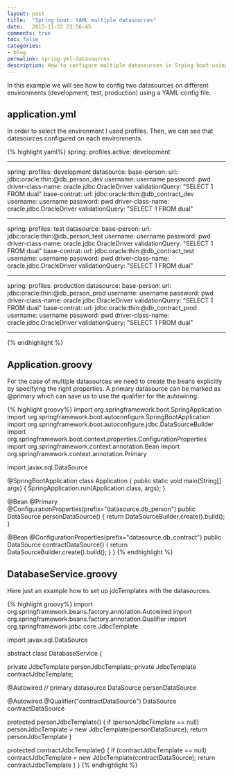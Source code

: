 ```yaml
---
layout: post
title:  "Spring boot: YAML multiple datasources"
date:   2015-11-22 23:56:45
comments: true
toc: false
categories:
- blog
permalink: spring-yml-datasources
description: How to configure multiple datasources in Srping boot using YAML.
---
```


In this example we will see how to config two datasources on different environments (development, test, production)
using a YAML config file.

## application.yml

In order to select the environment I used profiles. Then, we can see that datasources configured on each
environments.

{% highlight yaml%}
spring:
  profiles.active: development

---
spring:
  profiles: development
datasource:
  base-person:
      url: jdbc:oracle:thin:@db_person_dev
      username: username
      password: pwd
      driver-class-name: oracle.jdbc.OracleDriver
      validationQuery: "SELECT 1 FROM dual"
  base-contrat:
      url: jdbc:oracle:thin:@db_contract_dev
      username: username
      password: pwd
      driver-class-name: oracle.jdbc.OracleDriver
      validationQuery: "SELECT 1 FROM dual"

---

spring:
  profiles: test
datasource:
  base-person:
      url: jdbc:oracle:thin:@db_person_test
      username: username
      password: pwd
      driver-class-name: oracle.jdbc.OracleDriver
      validationQuery: "SELECT 1 FROM dual"
  base-contrat:
      url: jdbc:oracle:thin:@db_contract_test
      username: username
      password: pwd
      driver-class-name: oracle.jdbc.OracleDriver
      validationQuery: "SELECT 1 FROM dual"

---

spring:
  profiles: production
datasource:
  base-person:
      url: jdbc:oracle:thin:@db_person_prod
      username: username
      password: pwd
      driver-class-name: oracle.jdbc.OracleDriver
      validationQuery: "SELECT 1 FROM dual"
  base-contrat:
      url: jdbc:oracle:thin:@db_contract_prod
      username: username
      password: pwd
      driver-class-name: oracle.jdbc.OracleDriver
      validationQuery: "SELECT 1 FROM dual"

---
{% endhighlight %}

## Application.groovy

For the case of multiple datasources we need to create the beans explicitly by specifying the
right properties. A primary datasource can be marked as @primary which can save us to use the qualifier
 for the autowiring.

{% highlight groovy%}
import org.springframework.boot.SpringApplication
import org.springframework.boot.autoconfigure.SpringBootApplication
import org.springframework.boot.autoconfigure.jdbc.DataSourceBuilder
import org.springframework.boot.context.properties.ConfigurationProperties
import org.springframework.context.annotation.Bean
import org.springframework.context.annotation.Primary

import javax.sql.DataSource

@SpringBootApplication
class Application {
  public static void main(String[] args) {
    SpringApplication.run(Application.class, args);
  }

  @Bean
  @Primary
  @ConfigurationProperties(prefix="datasource.db_person")
  public DataSource personDataSource() {
    return DataSourceBuilder.create().build();
  }

  @Bean
  @ConfigurationProperties(prefix="datasource.db_contract")
  public DataSource contractDataSource() {
    return DataSourceBuilder.create().build();
  }
}
{% endhighlight %}

## DatabaseService.groovy

Here just an example how to set up jdcTemplates with the datasources.

{% highlight groovy%}
import org.springframework.beans.factory.annotation.Autowired
import org.springframework.beans.factory.annotation.Qualifier
import org.springframework.jdbc.core.JdbcTemplate

import javax.sql.DataSource

abstract class DatabaseService {

  private JdbcTemplate personJdbcTemplate;
  private JdbcTemplate contractJdbcTemplate;

  @Autowired // primary datasource
  DataSource personDataSource

  @Autowired
  @Qualifier("contractDataSource")
  DataSource contractDataSource

  protected personJdbcTemplate() {
    if (personJdbcTemplate == null)
      personJdbcTemplate = new JdbcTemplate(personDataSource);
    return personJdbcTemplate
  }

  protected contractJdbcTemplate() {
    if (contractJdbcTemplate == null)
      contractJdbcTemplate = new JdbcTemplate(contractDataSource);
    return contractJdbcTemplate
  }
}
{% endhighlight %}
